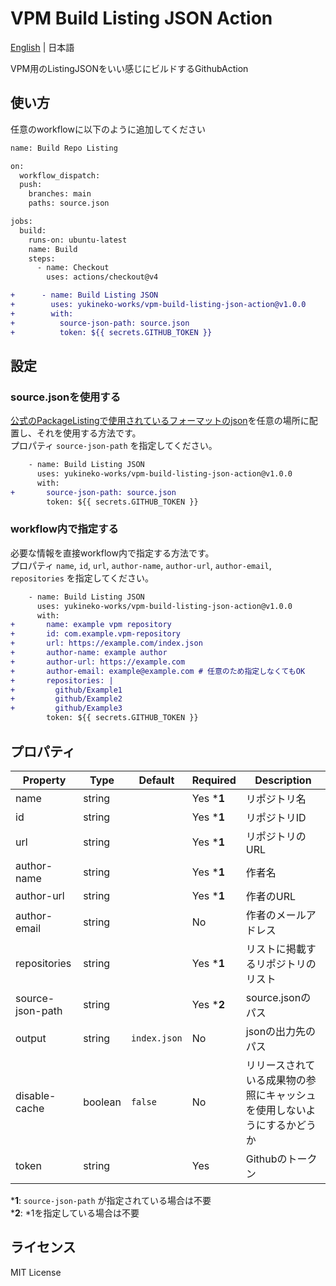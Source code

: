 # VPM Build Listing JSON Action
[English](README.md) | 日本語  
  
VPM用のListingJSONをいい感じにビルドするGithubAction  

## 使い方
任意のworkflowに以下のように追加してください
```diff
name: Build Repo Listing

on: 
  workflow_dispatch:
  push:
    branches: main
    paths: source.json

jobs:
  build:
    runs-on: ubuntu-latest
    name: Build
    steps:
      - name: Checkout
        uses: actions/checkout@v4

+      - name: Build Listing JSON
+        uses: yukineko-works/vpm-build-listing-json-action@v1.0.0
+        with:
+          source-json-path: source.json
+          token: ${{ secrets.GITHUB_TOKEN }}
```

## 設定
### source.jsonを使用する
[公式のPackageListingで使用されているフォーマットのjson](https://github.com/vrchat-community/template-package-listing/blob/main/source.json)を任意の場所に配置し、それを使用する方法です。  
プロパティ `source-json-path` を指定してください。  
```diff
    - name: Build Listing JSON
      uses: yukineko-works/vpm-build-listing-json-action@v1.0.0
      with:
+       source-json-path: source.json
        token: ${{ secrets.GITHUB_TOKEN }}
```

### workflow内で指定する
必要な情報を直接workflow内で指定する方法です。  
プロパティ `name`, `id`, `url`, `author-name`, `author-url`, `author-email`, `repositories` を指定してください。  
```diff
    - name: Build Listing JSON
      uses: yukineko-works/vpm-build-listing-json-action@v1.0.0
      with:
+       name: example vpm repository
+       id: com.example.vpm-repository
+       url: https://example.com/index.json
+       author-name: example author
+       author-url: https://example.com
+       author-email: example@example.com # 任意のため指定しなくてもOK
+       repositories: |
+         github/Example1
+         github/Example2
+         github/Example3
        token: ${{ secrets.GITHUB_TOKEN }}
```

## プロパティ

Property | Type | Default | Required | Description
--- | --- | --- | --- | ---
name | string | | Yes ***1** | リポジトリ名
id | string | | Yes ***1** | リポジトリID
url | string | | Yes ***1** | リポジトリのURL
author-name | string | | Yes ***1** | 作者名
author-url | string | | Yes ***1** | 作者のURL
author-email | string | | No | 作者のメールアドレス
repositories | string | | Yes ***1** | リストに掲載するリポジトリのリスト
source-json-path | string | | Yes ***2** | source.jsonのパス
output | string | `index.json` | No | jsonの出力先のパス
disable-cache | boolean | `false` | No | リリースされている成果物の参照にキャッシュを使用しないようにするかどうか
token | string | | Yes | Githubのトークン

***1**: `source-json-path` が指定されている場合は不要  
***2**: *1を指定している場合は不要

## ライセンス
MIT License